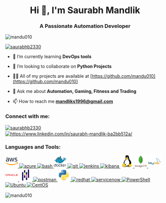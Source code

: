 <h1 align="center">Hi 👋, I'm Saurabh Mandlik</h1>
<h3 align="center">A Passionate Automation Developer</h3>

<p align="left"> <img src="https://komarev.com/ghpvc/?username=mandu010&label=Profile%20views&color=0e75b6&style=flat" alt="mandu010" /> </p>

<p align="left"> <a href="https://twitter.com/saurabhb2330" target="blank"><img src="https://img.shields.io/twitter/follow/saurabhb2330?logo=twitter&style=for-the-badge" alt="saurabhb2330" /></a> </p>

- 🌱 I’m currently learning **DevOps tools**

- 👯 I’m looking to collaborate on **Python Projects**

- 👨‍💻 All of my projects are available at [https://github.com/mandu010](https://github.com/mandu010)

- 💬 Ask me about **Automation, Gaming, Fitness and Trading**

- 📫 How to reach me **mandliks1996@gmail.com**

<h3 align="left">Connect with me:</h3>
<p align="left">
<a href="https://twitter.com/saurabhb2330" target="blank"><img align="center" src="https://raw.githubusercontent.com/rahuldkjain/github-profile-readme-generator/master/src/images/icons/Social/twitter.svg" alt="saurabhb2330" height="30" width="40" /></a>
<a href="https://linkedin.com/in/https://www.linkedin.com/in/saurabh-mandlik-ba2bb512a/" target="blank"><img align="center" src="https://raw.githubusercontent.com/rahuldkjain/github-profile-readme-generator/master/src/images/icons/Social/linked-in-alt.svg" alt="https://www.linkedin.com/in/saurabh-mandlik-ba2bb512a/" height="30" width="40" /></a>
</p>

<h3 align="left">Languages and Tools:</h3>
<p align="left"> <a href="https://aws.amazon.com" target="_blank" rel="noreferrer"> <img src="https://raw.githubusercontent.com/devicons/devicon/master/icons/amazonwebservices/amazonwebservices-original-wordmark.svg" alt="aws" width="40" height="40"/> </a> <a href="https://azure.microsoft.com/en-in/" target="_blank" rel="noreferrer"> <img src="https://www.vectorlogo.zone/logos/microsoft_azure/microsoft_azure-icon.svg" alt="azure" width="40" height="40"/> </a> <a href="https://www.gnu.org/software/bash/" target="_blank" rel="noreferrer"> <img src="https://www.vectorlogo.zone/logos/gnu_bash/gnu_bash-icon.svg" alt="bash" width="40" height="40"/> </a> <a href="https://www.docker.com/" target="_blank" rel="noreferrer"> <img src="https://raw.githubusercontent.com/devicons/devicon/master/icons/docker/docker-original-wordmark.svg" alt="docker" width="40" height="40"/> </a> <a href="https://git-scm.com/" target="_blank" rel="noreferrer"> <img src="https://www.vectorlogo.zone/logos/git-scm/git-scm-icon.svg" alt="git" width="40" height="40"/> </a> <a href="https://www.jenkins.io" target="_blank" rel="noreferrer"> <img src="https://www.vectorlogo.zone/logos/jenkins/jenkins-icon.svg" alt="jenkins" width="40" height="40"/> </a> <a href="https://www.elastic.co/kibana" target="_blank" rel="noreferrer"> <img src="https://www.vectorlogo.zone/logos/elasticco_kibana/elasticco_kibana-icon.svg" alt="kibana" width="40" height="40"/> </a> <a href="https://www.linux.org/" target="_blank" rel="noreferrer"> <img src="https://raw.githubusercontent.com/devicons/devicon/master/icons/linux/linux-original.svg" alt="linux" width="40" height="40"/> </a> <a href="https://www.mongodb.com/" target="_blank" rel="noreferrer"> <img src="https://raw.githubusercontent.com/devicons/devicon/master/icons/mongodb/mongodb-original-wordmark.svg" alt="mongodb" width="40" height="40"/> </a> <a href="https://www.mysql.com/" target="_blank" rel="noreferrer"> <img src="https://raw.githubusercontent.com/devicons/devicon/master/icons/mysql/mysql-original-wordmark.svg" alt="mysql" width="40" height="40"/> </a> <a href="https://www.oracle.com/" target="_blank" rel="noreferrer"> <img src="https://raw.githubusercontent.com/devicons/devicon/master/icons/oracle/oracle-original.svg" alt="oracle" width="40" height="40"/> </a> <a href="https://pandas.pydata.org/" target="_blank" rel="noreferrer"> <img src="https://raw.githubusercontent.com/devicons/devicon/2ae2a900d2f041da66e950e4d48052658d850630/icons/pandas/pandas-original.svg" alt="pandas" width="40" height="40"/> </a> <a href="https://postman.com" target="_blank" rel="noreferrer"> <img src="https://www.vectorlogo.zone/logos/getpostman/getpostman-icon.svg" alt="postman" width="40" height="40"/> </a> <a href="https://www.python.org" target="_blank" rel="noreferrer"> <img src="https://raw.githubusercontent.com/devicons/devicon/master/icons/python/python-original.svg" alt="python" width="40" height="40"/> </a><a href="https://www.ansible.com/" target="_blank" rel="noreferrer">  </a><a href="https://www.redhat.com/en" target="_blank" rel="noreferrer"> <img src="https://www.vectorlogo.zone/logos/redhat/redhat-icon.svg" alt="redhat" width="40" height="40"/> </a> <a href="https://www.redhat.com/en" target="_blank" rel="noreferrer">  </a>
<a href="https://www.servicenow.com/" target="_blank" rel="noreferrer"> <img src="https://www.vectorlogo.zone/logos/servicenow/servicenow-icon.svg" alt="servicenow" width="40" height="40"/> </a> <a href="https://www.servicenow.com/" target="_blank" rel="noreferrer">  </a>
<a href="https://learn.microsoft.com/en-us/powershell/scripting/overview?view=powershell-7.3" target="_blank" rel="noreferrer"> <img src="https://raw.githubusercontent.com/gist/Xainey/d5bde7d01dcbac51ac951810e94313aa/raw/6c858c46726541b48ddaaebab29c41c07a196394/PowerShell.svg" alt="PowerShell" width="40" height="40"/> </a> <a href="https://learn.microsoft.com/en-us/powershell/scripting/overview?view=powershell-7.3/" target="_blank" rel="noreferrer">  </a> <a href="https://ubuntu.com/" target="_blank" rel="noreferrer"> <img src="https://www.vectorlogo.zone/logos/ubuntu/ubuntu-ar21.svg" alt="Ubuntu" width="40" height="40"/> </a> <a href="https://ubuntu.com/" target="_blank" rel="noreferrer">  </a>
<a href="https://www.centos.org/" target="_blank" rel="noreferrer"> <img src="https://www.vectorlogo.zone/logos/centos/centos-icon.svg" alt="CentOS" width="40" height="40"/> </a> <a href="https://www.centos.org/" target="_blank" rel="noreferrer">  </a></p>

<p><img align="center" src="https://github-readme-stats.vercel.app/api/top-langs?username=mandu010&show_icons=true&locale=en&layout=compact" alt="mandu010" /></p>
